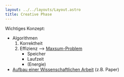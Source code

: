 ```yaml
---
layout: ../../layouts/Layout.astro
title: Creative Phase 
---
```

Wichtiges Konzept:
- Algorithmen
	1. Korrektheit
	2. Effizienz --> [Maxsum-Problem](maxsum-problem)
		- Speicher
		- Laufzeit
		- (Energie)
- [Aufbau einer Wissenschaftlichen Arbeit](aufbauWissArbeit) (z.B. Paper)
